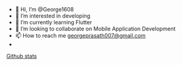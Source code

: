 - 👋 Hi, I’m @George1608
- 👀 I’m interested in developing
- 🌱 I’m currently learning Flutter
- 💞️ I’m looking to collaborate on Mobile Application Development
- 📫 How to reach me georgeprasath007@gmail.com
- 
[Github stats](https://github-readme-stats.vercel.app/api?username=George1608&theme=dark&show_icons=true&count_private=true)
<!---
George1608/George1608 is a ✨ special ✨ repository because its `README.md` (this file) appears on your GitHub profile.
You can click the Preview link to take a look at your changes.
--->
